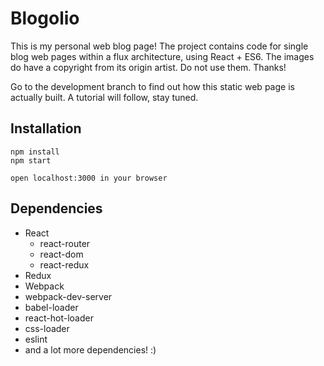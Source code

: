 # Blogolio
This is my personal web blog page! The project contains code for single blog web pages within a flux architecture, using React + ES6. The images do have a copyright from its origin artist. Do not use them. Thanks!

Go to the development branch to find out how this static web page is actually built. A tutorial will follow, stay tuned.
## Installation
```
npm install
npm start
```
```
open localhost:3000 in your browser
```
## Dependencies
* React
  * react-router
  * react-dom
  * react-redux
* Redux
* Webpack
* webpack-dev-server
* babel-loader
* react-hot-loader
* css-loader
* eslint
* and a lot more dependencies! :)
